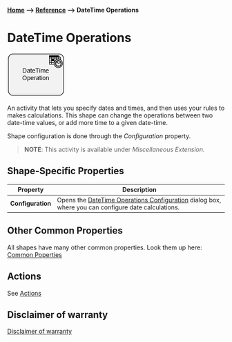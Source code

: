 __[Home](/) --> [Reference](/ref) --> DateTime Operations__

# DateTime Operations

![DateTime Operations](media/DatetimeOperations.png)

An activity that lets you specify dates and times, and then uses your rules to makes calculations. This shape can change the operations between two date-time values, or add more time to a given date-time.

Shape configuration is done through the *Configuration* property.

> __NOTE__: This activity is available under  *Miscellaneous Extension.*

## Shape-Specific Properties

| Property | Description |
| -------- | ----------- |
| __Configuration__ | Opens the  [DateTime Operations Configuration](common/DateTimeOperationsConfiguration.md) dialog box, where you can configure date calculations. |

## Other Common Properties
All shapes have many other common properties. Look them up here: [Common Poperties](common/README.md)

## Actions
See [Actions](common/Actions.md)

## Disclaimer of warranty

[Disclaimer of warranty](../guides/common/DisclaimerOfWarranty.md)